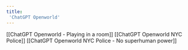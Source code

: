 ```yaml
---
title:
 'ChatGPT Openworld'
---
```


[[ChatGPT Openworld - Playing in a room]]
[[ChatGPT Openworld NYC Police]]
[[ChatGPT Openworld NYC Police - No superhuman power]]

